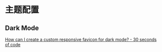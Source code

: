 # 主题配置

## Dark Mode

[How can I create a custom responsive favicon for dark mode? - 30 seconds of code](https://www.30secondsofcode.org/articles/s/responsive-favicon-dark-mode)
